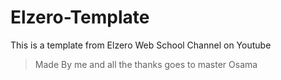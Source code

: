 # Elzero-Template
This is a template from Elzero Web School Channel on Youtube 
> Made By me and all the thanks goes to master Osama 
